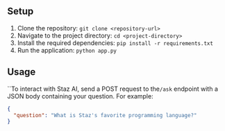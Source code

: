 
## Setup

1. Clone the repository: `git clone <repository-url>`
2. Navigate to the project directory: `cd <project-directory>`
3. Install the required dependencies: `pip install -r requirements.txt`
4. Run the application: `python app.py`

## Usage

``To interact with Staz AI, send a POST request to the`/ask` endpoint with a JSON body containing your question. For example:

```json
{
  "question": "What is Staz's favorite programming language?"
}
```
